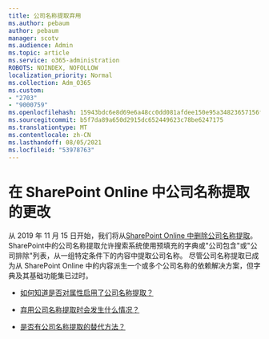 ```yaml
---
title: 公司名称提取弃用
ms.author: pebaum
author: pebaum
manager: scotv
ms.audience: Admin
ms.topic: article
ms.service: o365-administration
ROBOTS: NOINDEX, NOFOLLOW
localization_priority: Normal
ms.collection: Adm_O365
ms.custom:
- "2703"
- "9000759"
ms.openlocfilehash: 15943bdc6e8d69e6a48cc0dd081afdee150e95a34823657156fd9abe111824d5
ms.sourcegitcommit: b5f7da89a650d2915dc652449623c78be6247175
ms.translationtype: MT
ms.contentlocale: zh-CN
ms.lasthandoff: 08/05/2021
ms.locfileid: "53978763"
---
```

# <a name="changes-to-company-name-extraction-in-sharepoint-online"></a>在 SharePoint Online 中公司名称提取的更改

从 2019 年 11 月 15 日开始，我们将从[SharePoint Online 中删除公司名称提取](https://docs.microsoft.com/sharepoint/changes-to-company-name-extraction-in-sharepoint-online)。 SharePoint中的公司名称提取允许搜索系统使用预填充的字典或"公司包含"或"公司排除"列表，从一组特定条件下的内容中提取公司名称。 尽管公司名称提取已成为从 SharePoint Online 中的内容派生一个或多个公司名称的依赖解决方案，但字典及其基础功能集已过时。

- [如何知道是否对属性启用了公司名称提取？](https://docs.microsoft.com/sharepoint/changes-to-company-name-extraction-in-sharepoint-online#how-do-i-know-if-company-name-extraction-is-enabled-for-a-property)

- [弃用公司名称提取时会发生什么情况？](https://docs.microsoft.com/sharepoint/changes-to-company-name-extraction-in-sharepoint-online#what-happens-when-company-name-extraction-is-deprecated) 

- [是否有公司名称提取的替代方法？](https://docs.microsoft.com/sharepoint/changes-to-company-name-extraction-in-sharepoint-online#are-there-alternatives-to-company-name-extraction) 
